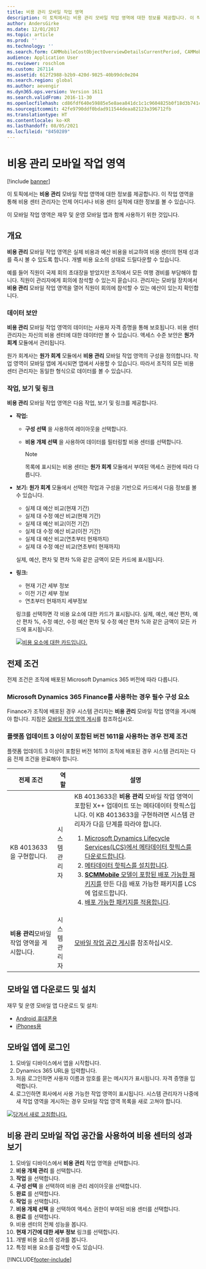 ```yaml
---
title: 비용 관리 모바일 작업 영역
description: 이 토픽에서는 비용 관리 모바일 작업 영역에 대한 정보를 제공합니다. 이 작업 영역을 통해 비용 센터 관리자는 언제 어디서나 비용 센터 실적에 대한 정보를 볼 수 있습니다.
author: AndersGirke
ms.date: 12/01/2017
ms.topic: article
ms.prod: ''
ms.technology: ''
ms.search.form: CAMMobileCostObjectOverviewDetailsCurrentPeriod, CAMMobileCostObjectList, CAMMobileCostObjectOverviewDetailsPreviousPeriod, CAMMobileCostObjectOverview, CAMMobileCostObjectOverviewDetailsYearToDate, CAMMobileCostControlWorkspaceConfiguration
audience: Application User
ms.reviewer: roschlom
ms.custom: 267114
ms.assetid: 612f2988-b2b9-420d-9825-40b99dc0e204
ms.search.region: global
ms.author: aevengir
ms.dyn365.ops.version: Version 1611
ms.search.validFrom: 2016-11-30
ms.openlocfilehash: cd86fdf640e59885e5e8aea841dc1c1c9604825b0f18d3b741c5a2777f8e9ff8
ms.sourcegitcommit: 42fe9790ddf0bdad911544deaa82123a396712fb
ms.translationtype: HT
ms.contentlocale: ko-KR
ms.lasthandoff: 08/05/2021
ms.locfileid: "8450289"
---
```

# <a name="cost-controlling-mobile-workspace"></a>비용 관리 모바일 작업 영역

[!include [banner](../includes/banner.md)]

이 토픽에서는 **비용 관리** 모바일 작업 영역에 대한 정보를 제공합니다. 이 작업 영역을 통해 비용 센터 관리자는 언제 어디서나 비용 센터 실적에 대한 정보를 볼 수 있습니다.

이 모바일 작업 영역은 재무 및 운영 모바일 앱과 함께 사용하기 위한 것입니다.

## <a name="overview"></a>개요
**비용 관리** 모바일 작업 영역은 실제 비용과 예산 비용을 비교하여 비용 센터의 현재 성과를 즉시 볼 수 있도록 합니다. 개별 비용 요소의 상태로 드릴다운할 수 있습니다.

예를 들어 직원이 국제 회의 초대장을 받았지만 조직에서 모든 여행 경비를 부담해야 합니다. 직원이 관리자에게 회의에 참석할 수 있는지 묻습니다. 관리자는 모바일 장치에서 **비용 관리** 모바일 작업 영역을 열어 직원이 회의에 참석할 수 있는 예산이 있는지 확인합니다.

### <a name="data-security"></a>데이터 보안
**비용 관리** 모바일 작업 영역의 데이터는 사용자 자격 증명을 통해 보호됩니다. 비용 센터 관리자는 자신의 비용 센터에 대한 데이터만 볼 수 있습니다. 액세스 수준 보안은 **원가 회계** 모듈에서 관리됩니다.

원가 회계사는 **원가 회계** 모듈에서 **비용 관리** 모바일 작업 영역의 구성을 정의합니다. 작업 영역이 모바일 앱에 게시되면 앱에서 사용할 수 있습니다. 따라서 조직의 모든 비용 센터 관리자는 동일한 형식으로 데이터를 볼 수 있습니다.

### <a name="actions-views-and-links"></a>작업, 보기 및 링크
**비용 관리** 모바일 작업 영역은 다음 작업, 보기 및 링크를 제공합니다.

-   **작업:**

    -   **구성 선택** 을 사용하여 레이아웃을 선택합니다.
    -   **비용 개체 선택** 을 사용하여 데이터를 필터링할 비용 센터를 선택합니다.
    
        > [!NOTE]
        > 목록에 표시되는 비용 센터는 **원가 회계** 모듈에서 부여된 액세스 권한에 따라 다릅니다.

-   **보기:** **원가 회계** 모듈에서 선택한 작업과 구성을 기반으로 카드에서 다음 정보를 볼 수 있습니다.

    -   실제 대 예산 비교(현재 기간)
    -   실제 대 수정 예산 비교(현재 기간)
    -   실제 대 예산 비교(이전 기간)
    -   실제 대 수정 예산 비교(이전 기간)
    -   실제 대 예산 비교(연초부터 현재까지)
    -   실제 대 수정 예산 비교(연초부터 현재까지)

    실제, 예산, 편차 및 편차 %와 같은 금액이 모든 카드에 표시됩니다.

-   **링크:**

    -   현재 기간 세부 정보
    -   이전 기간 세부 정보
    -   연초부터 현재까지 세부정보

    링크를 선택하면 각 비용 요소에 대한 카드가 표시됩니다. 실제, 예산, 예산 편차, 예산 편차 %, 수정 예산, 수정 예산 편차 및 수정 예산 편차 %와 같은 금액이 모든 카드에 표시됩니다.
    
    [![비용 요소에 대한 카드입니다.](./media/Cost-controlling.png)](./media/Cost-controlling.png)

## <a name="prerequisites"></a>전제 조건
전제 조건은 조직에 배포된 Microsoft Dynamics 365 버전에 따라 다릅니다.

### <a name="prerequisites-if-you-use-microsoft-dynamics-365-finance"></a>Microsoft Dynamics 365 Finance를 사용하는 경우 필수 구성 요소
Finance가 조직에 배포된 경우 시스템 관리자는 **비용 관리** 모바일 작업 영역을 게시해야 합니다. 지침은 [모바일 작업 영역 게시](../../fin-ops-core/dev-itpro/mobile-apps/publish-mobile-workspace.md)를 참조하십시오.

### <a name="prerequisites-if-you-use-version-1611-with-platform-update-3-or-later"></a>플랫폼 업데이트 3 이상이 포함된 버전 1611을 사용하는 경우 전제 조건
플랫폼 업데이트 3 이상이 포함된 버전 1611이 조직에 배포된 경우 시스템 관리자는 다음 전제 조건을 완료해야 합니다.

<table>
<thead>
<tr class="header">
<th>전제 조건</th>
<th>역할</th>
<th>설명</th>
</tr>
</thead>
<tbody>
<tr class="odd">
<td>KB 4013633을 구현합니다.</td>
<td>시스템 관리자</td>

<td>KB 4013633은 <strong>비용 관리</strong> 모바일 작업 영역이 포함된 X++ 업데이트 또는 메타데이터 핫픽스입니다. 이 KB 4013633을 구현하려면 시스템 관리자가 다음 단계를 따라야 합니다.
<ol>
<li><a href="/dynamics365/fin-ops-core/dev-itpro/migration-upgrade/download-hotfix-lcs">Microsoft Dynamics Lifecycle Services(LCS)에서 메타데이터 핫픽스를 다운로드합니다</a>.</li>
<li><a href="/dynamics365/fin-ops-core/dev-itpro/migration-upgrade/install-metadata-hotfix-package">메타데이터 핫픽스를 설치합니다</a>.</li>
<li><a href="/dynamics365/fin-ops-core/dev-itpro/deployment/create-apply-deployable-package"><strong>SCMMobile</strong> 모델이 포함된 배포 가능한 패키지를</a> 만든 다음 배포 가능한 패키지를 LCS에 업로드합니다.</li>
<li><a href="/dynamics365/fin-ops-core/dev-itpro/deployment/apply-deployable-package-system">배포 가능한 패키지를 적용합니다</a>.</li>

</ol></td>
</tr>
<tr class="even">
<td><strong>비용 관리</strong>모바일 작업 영역을 게시합니다.</td>
<td>시스템 관리자</td>
<td><a href="/dynamics365/fin-ops-core/dev-itpro/mobile-apps/publish-mobile-workspace">모바일 작업 공간 게시</a>를 참조하십시오.</td>
</tr>
</tbody>
</table>


## <a name="download-and-install-the-mobile-app"></a>모바일 앱 다운로드 및 설치
재무 및 운영 모바일 앱 다운로드 및 설치:

-   [Android 휴대폰용](https://go.microsoft.com/fwlink/?linkid=850662)
-   [iPhones용](https://go.microsoft.com/fwlink/?linkid=850663)

## <a name="sign-in-to-the-mobile-app"></a>모바일 앱에 로그인

1.  모바일 디바이스에서 앱을 시작합니다.
2.  Dynamics 365 URL을 입력합니다.
3.  처음 로그인하면 사용자 이름과 암호를 묻는 메시지가 표시됩니다. 자격 증명을 입력합니다.
4.  로그인하면 회사에서 사용 가능한 작업 영역이 표시됩니다. 시스템 관리자가 나중에 새 작업 영역을 게시하는 경우 모바일 작업 영역 목록을 새로 고쳐야 합니다.

[![당겨서 새로 고침합니다.](./media/pull-to-refresh-list-of-workspaces-183x300.png)](./media/pull-to-refresh-list-of-workspaces.png)

## <a name="view-the-performance-of-your-cost-center-by-using-the-cost-controlling-mobile-workspace"></a>비용 관리 모바일 작업 공간을 사용하여 비용 센터의 성과 보기

1.  모바일 디바이스에서 **비용 관리** 작업 영역을 선택합니다.
2.  **비용 개체 관리** 를 선택합니다.
3.  **작업** 을 선택합니다.
4.  **구성 선택** 을 선택하여 비용 관리 레이아웃을 선택합니다.
5.  **완료** 를 선택합니다.
6.  **작업** 을 선택합니다.
7.  **비용 개체 선택** 을 선택하여 액세스 권한이 부여된 비용 센터를 선택합니다.
8.  **완료** 를 선택합니다.
9.  비용 센터의 전체 성능을 봅니다.
10. **현재 기간에 대한 세부 정보** 링크를 선택합니다.
11. 개별 비용 요소의 성과를 봅니다.
12. 특정 비용 요소를 검색할 수도 있습니다.



[!INCLUDE[footer-include](../../includes/footer-banner.md)]